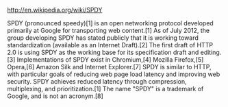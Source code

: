 http://en.wikipedia.org/wiki/SPDY

SPDY (pronounced speedy)[1] is an open networking protocol developed primarily at Google for transporting web content.[1] As of July 2012, the group developing SPDY has stated publicly that it is working toward standardization (available as an Internet Draft).[2] The first draft of HTTP 2.0 is using SPDY as the working base for its specification draft and editing.[3] Implementations of SPDY exist in Chromium,[4] Mozilla Firefox,[5] Opera,[6] Amazon Silk and Internet Explorer.[7] SPDY is similar to HTTP, with particular goals of reducing web page load latency and improving web security. SPDY achieves reduced latency through compression, multiplexing, and prioritization.[1] The name "SPDY" is a trademark of Google, and is not an acronym.[8]
